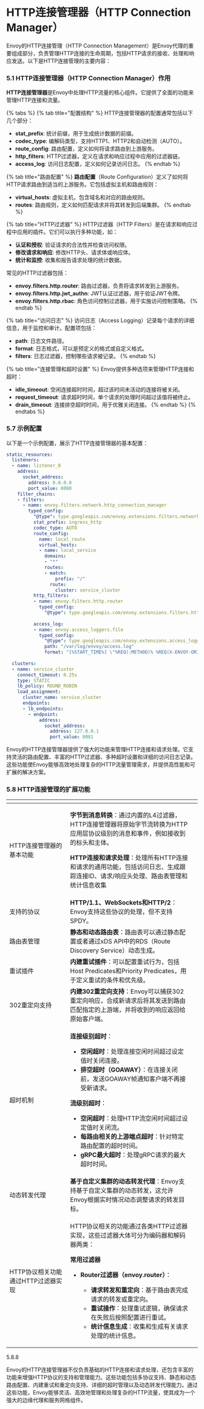 # HTTP连接管理器（HTTP Connection Manager）

Envoy的HTTP连接管理（HTTP Connection Management）是Envoy代理的重要组成部分，负责管理HTTP连接的生命周期，包括HTTP请求的接收、处理和响应发送。以下是HTTP连接管理的主要内容：

### 5.1 HTTP连接管理器（HTTP Connection Manager）作用 <a href="#id-51http-lian-jie-guan-li-qi-httpconnectionmanager-zuo-yong-139" id="id-51http-lian-jie-guan-li-qi-httpconnectionmanager-zuo-yong-139"></a>

**HTTP连接管理器**是Envoy中处理HTTP流量的核心组件。它提供了全面的功能来管理HTTP连接和流量。

{% tabs %}
{% tab title="配置结构" %}
HTTP连接管理器的配置通常包括以下几个部分：

* **stat\_prefix**: 统计前缀，用于生成统计数据的前缀。
* **codec\_type**: 编解码类型，支持HTTP1、HTTP2和自动检测（AUTO）。
* **route\_config**: 路由配置，定义如何将请求路由到上游服务。
* **http\_filters**: HTTP过滤器，定义在请求和响应过程中应用的过滤器链。
* **access\_log**: 访问日志配置，定义如何记录访问日志。
{% endtab %}

{% tab title="路由配置" %}
**路由配置**（Route Configuration）定义了如何将HTTP请求路由到适当的上游服务。它包括虚拟主机和路由规则：

* **virtual\_hosts**: 虚拟主机，包含域名和对应的路由规则。
* **routes**: 路由规则，定义如何匹配请求并将其转发到后端集群。
{% endtab %}

{% tab title="HTTP过滤器" %}
HTTP过滤器（HTTP Filters）是在请求和响应过程中应用的插件。它们可以执行多种功能，如：

* **认证和授权**: 验证请求的合法性并检查访问权限。
* **修改请求和响应**: 修改HTTP头、请求体或响应体。
* **统计和监控**: 收集和报告请求处理的统计数据。

常见的HTTP过滤器包括：

* **envoy.filters.http.router**: 路由过滤器，负责将请求转发到上游服务。
* **envoy.filters.http.jwt\_authn**: JWT认证过滤器，用于验证JWT令牌。
* **envoy.filters.http.rbac**: 角色访问控制过滤器，用于实施访问控制策略。
{% endtab %}

{% tab title="访问日志" %}
访问日志（Access Logging）记录每个请求的详细信息，用于监控和审计。配置项包括：

* **path**: 日志文件路径。
* **format**: 日志格式，可以是预定义的格式或自定义格式。
* **filters**: 日志过滤器，控制哪些请求被记录。
{% endtab %}

{% tab title="连接管理和超时设置" %}
Envoy提供多种选项来管理HTTP连接和超时：

* **idle\_timeout**: 空闲连接超时时间，超过该时间未活动的连接将被关闭。
* **request\_timeout**: 请求超时时间，单个请求的处理时间超过该值将被终止。
* **drain\_timeout**: 连接排空超时时间，用于优雅关闭连接。
{% endtab %}
{% endtabs %}

### 5.7 示例配置 <a href="#id-57-shi-li-pei-zhi-158" id="id-57-shi-li-pei-zhi-158"></a>

以下是一个示例配置，展示了HTTP连接管理器的基本配置：

```yaml
static_resources:
  listeners:
  - name: listener_0
    address:
      socket_address:
        address: 0.0.0.0
        port_value: 8080
    filter_chains:
    - filters:
      - name: envoy.filters.network.http_connection_manager
        typed_config:
          "@type": type.googleapis.com/envoy.extensions.filters.network.http_connection_manager.v3.HttpConnectionManager
          stat_prefix: ingress_http
          codec_type: AUTO
          route_config:
            name: local_route
            virtual_hosts:
            - name: local_service
              domains:
              - "*"
              routes:
              - match:
                  prefix: "/"
                route:
                  cluster: service_cluster
          http_filters:
          - name: envoy.filters.http.router
            typed_config:
              "@type": type.googleapis.com/envoy.extensions.filters.http.router.v3.Router
        
          access_log:
          - name: envoy.access_loggers.file
            typed_config:
              "@type": type.googleapis.com/envoy.extensions.access_loggers.file.v3.FileAccessLog
              path: "/var/log/envoy/access.log"
              format: "[%START_TIME%] \"%REQ(:METHOD)% %REQ(X-ENVOY-ORIGINAL-PATH?:PATH)% %PROTOCOL%\" %RESPONSE_CODE% %RESPONSE_FLAGS% \"%REQ(USER-AGENT)%\" \"%REQ(X-FORWARDED-FOR)%\" \"%REQ(REQUEST_ID)%\" \"%REQ(AUTHORITY)%\" \"%UPSTREAM_HOST%\"\n"
        
  clusters:
  - name: service_cluster
    connect_timeout: 0.25s
    type: STATIC
    lb_policy: ROUND_ROBIN
    load_assignment:
      cluster_name: service_cluster
      endpoints:
      - lb_endpoints:
        - endpoint:
            address:
              socket_address:
                address: 127.0.0.1
                port_value: 8081
```

Envoy的HTTP连接管理器提供了强大的功能来管理HTTP连接和请求处理。它支持灵活的路由配置、丰富的HTTP过滤器、多种超时设置和详细的访问日志记录。这些功能使Envoy能够高效地处理复杂的HTTP流量管理需求，并提供高性能和可扩展的解决方案。

### 5.8 HTTP连接管理的扩展功能 <a href="#id-58http-lian-jie-guan-li-de-kuo-zhan-gong-neng-162" id="id-58http-lian-jie-guan-li-de-kuo-zhan-gong-neng-162"></a>

<table><thead><tr><th width="144"></th><th></th><th data-hidden></th></tr></thead><tbody><tr><td>HTTP连接管理器的基本功能</td><td><p><strong>字节到消息转换</strong>：通过内置的L4过滤器，HTTP连接管理器将原始字节流转换为HTTP应用层协议级别的消息和事件，例如接收到的标头和主体。</p><p><strong>HTTP连接和请求处理</strong>：处理所有HTTP连接和请求的通用功能，包括访问日志、生成跟踪连接ID、请求/响应头处理、路由表管理和统计信息收集</p></td><td></td></tr><tr><td>支持的协议</td><td><strong>HTTP/1.1、WebSockets和HTTP/2</strong>：Envoy支持这些协议的处理，但不支持SPDY。</td><td></td></tr><tr><td>路由表管理</td><td><strong>静态和动态路由表</strong>：路由表可以通过静态配置或者通过xDS API中的RDS（Route Discovery Service）动态生成。</td><td></td></tr><tr><td>重试插件</td><td><strong>内建重试插件</strong>：可以配置重试行为，包括Host Predicates和Priority Predicates，用于定义重试的条件和优先级。</td><td></td></tr><tr><td>302重定向支持</td><td><strong>内建302重定向支持</strong>：Envoy可以捕获302重定向响应，合成新请求后将其发送到路由匹配指定的上游端，并将收到的响应返回给原始客户端。</td><td></td></tr><tr><td>超时机制</td><td><p><strong>连接级别超时</strong>：</p><ul><li><strong>空闲超时</strong>：处理连接空闲时间超过设定值时关闭连接。</li><li><strong>排空超时（GOAWAY）</strong>：在连接关闭前，发送GOAWAY帧通知客户端不再接受新请求。</li></ul><p><strong>流级别超时</strong>：</p><ul><li><strong>空闲超时</strong>：处理HTTP流空闲时间超过设定值时关闭流。</li><li><strong>每路由相关的上游端点超时</strong>：针对特定路由配置的超时时间。</li><li><strong>gRPC最大超时</strong>：处理gRPC请求的最大超时时间。</li></ul></td><td></td></tr><tr><td>动态转发代理</td><td><strong>基于自定义集群的动态转发代理</strong>：Envoy支持基于自定义集群的动态转发，这允许Envoy根据实时情况动态调整请求的转发目标。</td><td></td></tr><tr><td>HTTP协议相关功能通过HTTP过滤器实现</td><td><p>HTTP协议相关的功能通过各类HTTP过滤器实现，这些过滤器大体可分为编码器和解码器两类：</p><p><strong>常用过滤器</strong></p><ul><li><p><strong>Router过滤器（envoy.router）</strong>：</p><ul><li><strong>请求转发和重定向</strong>：基于路由表完成请求的转发或重定向。</li><li><strong>重试操作</strong>：处理重试逻辑，确保请求在失败后按照配置进行重试。</li><li><strong>统计信息生成</strong>：收集和生成有关请求处理的统计信息。</li></ul></li></ul></td><td></td></tr></tbody></table>

5.8.8&#x20;



Envoy的HTTP连接管理器不仅负责基础的HTTP连接和请求处理，还包含丰富的功能来增强HTTP协议的支持和管理能力。这些功能包括多协议支持、静态和动态路由配置、内建重试和重定向支持、详细的超时管理以及动态转发代理能力。通过这些功能，Envoy能够灵活、高效地管理和处理复杂的HTTP流量，使其成为一个强大的边缘代理和服务网格组件。
